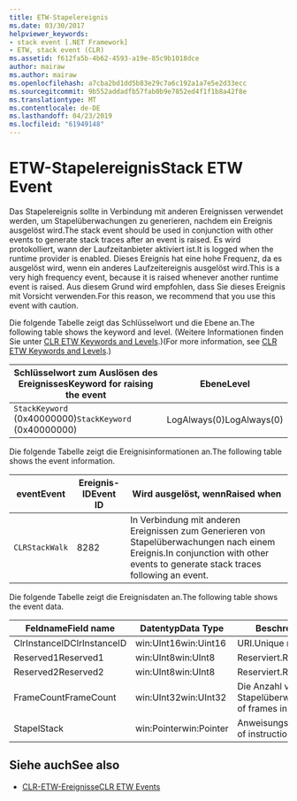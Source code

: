 ```yaml
---
title: ETW-Stapelereignis
ms.date: 03/30/2017
helpviewer_keywords:
- stack event [.NET Framework]
- ETW, stack event (CLR)
ms.assetid: f612fa5b-4b62-4593-a19e-85c9b1018dce
author: mairaw
ms.author: mairaw
ms.openlocfilehash: a7cba2bd1dd5b83e29c7a6c192a1a7e5e2d33ecc
ms.sourcegitcommit: 9b552addadfb57fab0b9e7852ed4f1f1b8a42f8e
ms.translationtype: MT
ms.contentlocale: de-DE
ms.lasthandoff: 04/23/2019
ms.locfileid: "61949148"
---
```

# <a name="stack-etw-event"></a><span data-ttu-id="bba60-102">ETW-Stapelereignis</span><span class="sxs-lookup"><span data-stu-id="bba60-102">Stack ETW Event</span></span>
<span data-ttu-id="bba60-103">Das Stapelereignis sollte in Verbindung mit anderen Ereignissen verwendet werden, um Stapelüberwachungen zu generieren, nachdem ein Ereignis ausgelöst wird.</span><span class="sxs-lookup"><span data-stu-id="bba60-103">The stack event should be used in conjunction with other events to generate stack traces after an event is raised.</span></span> <span data-ttu-id="bba60-104">Es wird protokolliert, wann der Laufzeitanbieter aktiviert ist.</span><span class="sxs-lookup"><span data-stu-id="bba60-104">It is logged when the runtime provider is enabled.</span></span> <span data-ttu-id="bba60-105">Dieses Ereignis hat eine hohe Frequenz, da es ausgelöst wird, wenn ein anderes Laufzeitereignis ausgelöst wird.</span><span class="sxs-lookup"><span data-stu-id="bba60-105">This is a very high frequency event, because it is raised whenever another runtime event is raised.</span></span> <span data-ttu-id="bba60-106">Aus diesem Grund wird empfohlen, dass Sie dieses Ereignis mit Vorsicht verwenden.</span><span class="sxs-lookup"><span data-stu-id="bba60-106">For this reason, we recommend that you use this event with caution.</span></span>  
  
 <span data-ttu-id="bba60-107">Die folgende Tabelle zeigt das Schlüsselwort und die Ebene an.</span><span class="sxs-lookup"><span data-stu-id="bba60-107">The following table shows the keyword and level.</span></span> <span data-ttu-id="bba60-108">(Weitere Informationen finden Sie unter [CLR ETW Keywords and Levels](../../../docs/framework/performance/clr-etw-keywords-and-levels.md).)</span><span class="sxs-lookup"><span data-stu-id="bba60-108">(For more information, see [CLR ETW Keywords and Levels](../../../docs/framework/performance/clr-etw-keywords-and-levels.md).)</span></span>  
  
|<span data-ttu-id="bba60-109">Schlüsselwort zum Auslösen des Ereignisses</span><span class="sxs-lookup"><span data-stu-id="bba60-109">Keyword for raising the event</span></span>|<span data-ttu-id="bba60-110">Ebene</span><span class="sxs-lookup"><span data-stu-id="bba60-110">Level</span></span>|  
|-----------------------------------|-----------|  
|<span data-ttu-id="bba60-111">`StackKeyword` (0x40000000)</span><span class="sxs-lookup"><span data-stu-id="bba60-111">`StackKeyword` (0x40000000)</span></span>|<span data-ttu-id="bba60-112">LogAlways(0)</span><span class="sxs-lookup"><span data-stu-id="bba60-112">LogAlways(0)</span></span>|  
  
 <span data-ttu-id="bba60-113">Die folgende Tabelle zeigt die Ereignisinformationen an.</span><span class="sxs-lookup"><span data-stu-id="bba60-113">The following table shows the event information.</span></span>  
  
|<span data-ttu-id="bba60-114">event</span><span class="sxs-lookup"><span data-stu-id="bba60-114">Event</span></span>|<span data-ttu-id="bba60-115">Ereignis-ID</span><span class="sxs-lookup"><span data-stu-id="bba60-115">Event ID</span></span>|<span data-ttu-id="bba60-116">Wird ausgelöst, wenn</span><span class="sxs-lookup"><span data-stu-id="bba60-116">Raised when</span></span>|  
|-----------|--------------|-----------------|  
|`CLRStackWalk`|<span data-ttu-id="bba60-117">82</span><span class="sxs-lookup"><span data-stu-id="bba60-117">82</span></span>|<span data-ttu-id="bba60-118">In Verbindung mit anderen Ereignissen zum Generieren von Stapelüberwachungen nach einem Ereignis.</span><span class="sxs-lookup"><span data-stu-id="bba60-118">In conjunction with other events to generate stack traces following an event.</span></span>|  
  
 <span data-ttu-id="bba60-119">Die folgende Tabelle zeigt die Ereignisdaten an.</span><span class="sxs-lookup"><span data-stu-id="bba60-119">The following table shows the event data.</span></span>  
  
|<span data-ttu-id="bba60-120">Feldname</span><span class="sxs-lookup"><span data-stu-id="bba60-120">Field name</span></span>|<span data-ttu-id="bba60-121">Datentyp</span><span class="sxs-lookup"><span data-stu-id="bba60-121">Data Type</span></span>|<span data-ttu-id="bba60-122">Beschreibung</span><span class="sxs-lookup"><span data-stu-id="bba60-122">Description</span></span>|  
|----------------|---------------|-----------------|  
|<span data-ttu-id="bba60-123">ClrInstanceID</span><span class="sxs-lookup"><span data-stu-id="bba60-123">ClrInstanceID</span></span>|<span data-ttu-id="bba60-124">win:UInt16</span><span class="sxs-lookup"><span data-stu-id="bba60-124">win:Uint16</span></span>|<span data-ttu-id="bba60-125">URI.</span><span class="sxs-lookup"><span data-stu-id="bba60-125">Unique runtime identifier.</span></span>|  
|<span data-ttu-id="bba60-126">Reserved1</span><span class="sxs-lookup"><span data-stu-id="bba60-126">Reserved1</span></span>|<span data-ttu-id="bba60-127">win:UInt8</span><span class="sxs-lookup"><span data-stu-id="bba60-127">win:UInt8</span></span>|<span data-ttu-id="bba60-128">Reserviert.</span><span class="sxs-lookup"><span data-stu-id="bba60-128">Reserved.</span></span>|  
|<span data-ttu-id="bba60-129">Reserved2</span><span class="sxs-lookup"><span data-stu-id="bba60-129">Reserved2</span></span>|<span data-ttu-id="bba60-130">win:UInt8</span><span class="sxs-lookup"><span data-stu-id="bba60-130">win:UInt8</span></span>|<span data-ttu-id="bba60-131">Reserviert.</span><span class="sxs-lookup"><span data-stu-id="bba60-131">Reserved.</span></span>|  
|<span data-ttu-id="bba60-132">FrameCount</span><span class="sxs-lookup"><span data-stu-id="bba60-132">FrameCount</span></span>|<span data-ttu-id="bba60-133">win:UInt32</span><span class="sxs-lookup"><span data-stu-id="bba60-133">win:UInt32</span></span>|<span data-ttu-id="bba60-134">Die Anzahl von Frames in der Stapelüberwachung.</span><span class="sxs-lookup"><span data-stu-id="bba60-134">The number of frames in the stack trace.</span></span>|  
|<span data-ttu-id="bba60-135">Stapel</span><span class="sxs-lookup"><span data-stu-id="bba60-135">Stack</span></span>|<span data-ttu-id="bba60-136">win:Pointer</span><span class="sxs-lookup"><span data-stu-id="bba60-136">win:Pointer</span></span>|<span data-ttu-id="bba60-137">Anweisungszeigerspalten.</span><span class="sxs-lookup"><span data-stu-id="bba60-137">Columns of instruction pointers.</span></span>|  
  
## <a name="see-also"></a><span data-ttu-id="bba60-138">Siehe auch</span><span class="sxs-lookup"><span data-stu-id="bba60-138">See also</span></span>

- [<span data-ttu-id="bba60-139">CLR-ETW-Ereignisse</span><span class="sxs-lookup"><span data-stu-id="bba60-139">CLR ETW Events</span></span>](../../../docs/framework/performance/clr-etw-events.md)
